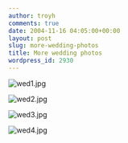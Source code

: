 ```yaml
---
author: troyh
comments: true
date: 2004-11-16 04:05:00+00:00
layout: post
slug: more-wedding-photos
title: More wedding photos
wordpress_id: 2930
---
```


![wed1.jpg](http://troyandgay.com/pix//wed1.jpg)

![wed2.jpg](http://troyandgay.com/pix//wed2.jpg)

![wed3.jpg](http://troyandgay.com/pix//wed3.jpg)

![wed4.jpg](http://troyandgay.com/pix//wed4.jpg)
